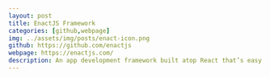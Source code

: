 ```yaml
---
layout: post
title: EnactJS Framework
categories: [github,webpage]
img: ../assets/img/posts/enact-icon.png
github: https://github.com/enactjs
webpage: https://enactjs.com/
description: An app development framework built atop React that’s easy to use, performant and customizable.
---
```

